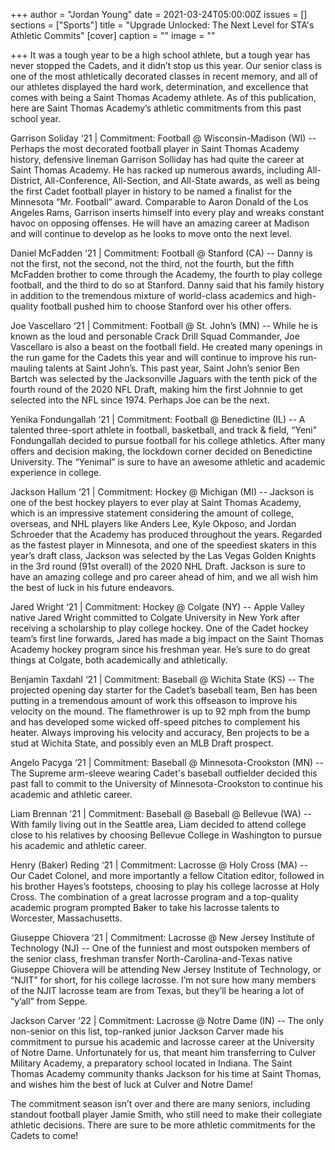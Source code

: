 +++
author = "Jordan Young"
date = 2021-03-24T05:00:00Z
issues = []
sections = ["Sports"]
title = "Upgrade Unlocked: The Next Level for STA's Athletic Commits"
[cover]
caption = ""
image = ""

+++
It was a tough year to be a high school athlete, but a tough year has never stopped the Cadets, and it didn’t stop us this year. Our senior class is one of the most athletically decorated classes in recent memory, and all of our athletes displayed the hard work, determination, and excellence that comes with being a Saint Thomas Academy athlete. As of this publication, here are Saint Thomas Academy’s athletic commitments from this past school year.

Garrison Soliday ‘21 | Commitment: Football @ Wisconsin-Madison (WI) -- Perhaps the most decorated football player in Saint Thomas Academy history, defensive lineman Garrison Solliday has had quite the career at Saint Thomas Academy. He has racked up numerous awards, including All-District, All-Conference, All-Section, and All-State awards, as well as being the first Cadet football player in history to be named a finalist for the Minnesota “Mr. Football” award. Comparable to Aaron Donald of the Los Angeles Rams, Garrison inserts himself into every play and wreaks constant havoc on opposing offenses. He will have an amazing career at Madison and will continue to develop as he looks to move onto the next level.

Daniel McFadden ‘21 | Commitment: Football @ Stanford (CA) -- Danny is not the first, not the second, not the third, not the fourth, but the fifth McFadden brother to come through the Academy, the fourth to play college football, and the third to do so at Stanford. Danny said that his family history in addition to the tremendous mixture of world-class academics and high-quality football pushed him to choose Stanford over his other offers.

Joe Vascellaro ‘21 | Commitment: Football @ St. John’s (MN) -- While he is known as the loud and personable Crack Drill Squad Commander, Joe Vascellaro is also a beast on the football field. He created many openings in the run game for the Cadets this year and will continue to improve his run-mauling talents at Saint John’s. This past year, Saint John’s senior Ben Bartch was selected by the Jacksonville Jaguars with the tenth pick of the fourth round of the 2020 NFL Draft, making him the first Johnnie to get selected into the NFL since 1974. Perhaps Joe can be the next.

Yenika Fondungallah ‘21 | Commitment: Football @ Benedictine (IL) -- A talented three-sport athlete in football, basketball, and track & field, “Yeni” Fondungallah decided to pursue football for his college athletics. After many offers and decision making, the lockdown corner decided on Benedictine University. The “Yenimal” is sure to have an awesome athletic and academic experience in college.

Jackson Hallum ‘21 | Commitment: Hockey @ Michigan (MI) -- Jackson is one of the best hockey players to ever play at Saint Thomas Academy, which is an impressive statement considering the amount of college, overseas, and NHL players like Anders Lee, Kyle Okposo, and Jordan Schroeder that the Academy has produced throughout the years. Regarded as the fastest player in Minnesota, and one of the speediest skaters in this year’s draft class, Jackson was selected by the Las Vegas Golden Knights in the 3rd round (91st overall) of the 2020 NHL Draft. Jackson is sure to have an amazing college and pro career ahead of him, and we all wish him the best of luck in his future endeavors.

Jared Wright ‘21 | Commitment: Hockey @ Colgate (NY) -- Apple Valley native Jared Wright committed to Colgate University in New York after receiving a scholarship to play college hockey. One of the Cadet hockey team’s first line forwards, Jared has made a big impact on the Saint Thomas Academy hockey program since his freshman year. He’s sure to do great things at Colgate, both academically and athletically.

Benjamin Taxdahl ‘21 | Commitment: Baseball @ Wichita State (KS) -- The projected opening day starter for the Cadet’s baseball team, Ben has been putting in a tremendous amount of work this offseason to improve his velocity on the mound. The flamethrower is up to 92 mph from the bump and has developed some wicked off-speed pitches to complement his heater. Always improving his velocity and accuracy, Ben projects to be a stud at Wichita State, and possibly even an MLB Draft prospect.

Angelo Pacyga ‘21 | Commitment: Baseball @ Minnesota-Crookston (MN) -- The Supreme arm-sleeve wearing Cadet's baseball outfielder decided this past fall to commit to the University of Minnesota-Crookston to continue his academic and athletic career.

Liam Brennan ‘21 | Commitment: Baseball @ Baseball @ Bellevue (WA) -- With family living out in the Seattle area, Liam decided to attend college close to his relatives by choosing Bellevue College in Washington to pursue his academic and athletic career.

Henry (Baker) Reding ‘21 | Commitment: Lacrosse @ Holy Cross (MA) -- Our Cadet Colonel, and more importantly a fellow Citation editor, followed in his brother Hayes’s footsteps, choosing to play his college lacrosse at Holy Cross. The combination of a great lacrosse program and a top-quality academic program prompted Baker to take his lacrosse talents to Worcester, Massachusetts.

Giuseppe Chiovera ‘21 | Commitment: Lacrosse @ New Jersey Institute of Technology (NJ) -- One of the funniest and most outspoken members of the senior class, freshman transfer North-Carolina-and-Texas native Giuseppe Chiovera will be attending New Jersey Institute of Technology, or “NJIT” for short, for his college lacrosse. I’m not sure how many members of the NJIT lacrosse team are from Texas, but they’ll be hearing a lot of “y’all” from Seppe.

Jackson Carver ‘22 | Commitment: Lacrosse @ Notre Dame (IN) -- The only non-senior on this list, top-ranked junior Jackson Carver made his commitment to pursue his academic and lacrosse career at the University of Notre Dame. Unfortunately for us, that meant him transferring to Culver Military Academy, a preparatory school located in Indiana. The Saint Thomas Academy community thanks Jackson for his time at Saint Thomas, and wishes him the best of luck at Culver and Notre Dame!

The commitment season isn’t over and there are many seniors, including standout football player Jamie Smith, who still need to make their collegiate athletic decisions. There are sure to be more athletic commitments for the Cadets to come!